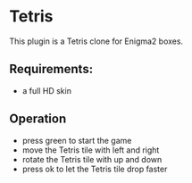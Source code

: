 # Tetris

This plugin is a Tetris clone for Enigma2 boxes. 

## Requirements:
* a full HD skin

## Operation
* press green to start the game
* move the Tetris tile with left and right
* rotate the Tetris tile with up and down
* press ok to let the Tetris tile drop faster
